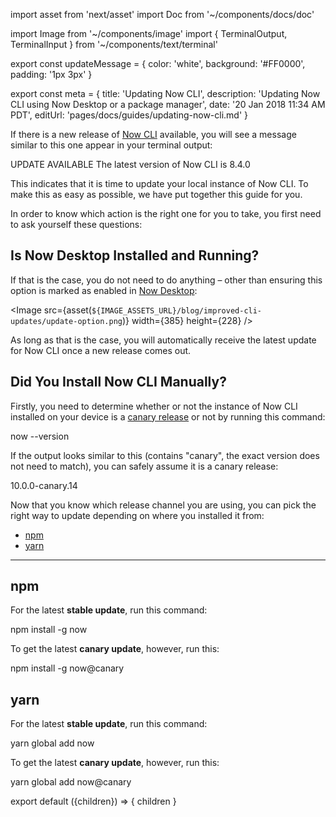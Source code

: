 import asset from 'next/asset'
import Doc from '~/components/docs/doc'

import Image from '~/components/image'
import {
  TerminalOutput,
  TerminalInput
} from '~/components/text/terminal'

export const updateMessage = {
  color: 'white',
  background: '#FF0000',
  padding: '1px 3px'
}

export const meta = {
  title: 'Updating Now CLI',
  description: 'Updating Now CLI using Now Desktop or a package manager',
  date: '20 Jan 2018 11:34 AM PDT',
  editUrl: 'pages/docs/guides/updating-now-cli.md'
}

If there is a new release
of [Now CLI](https://zeit.co/download#now-cli) available, you will
see a message similar to this one appear in your terminal output:

<TerminalOutput><span style={updateMessage}>UPDATE AVAILABLE</span> The latest version of Now CLI is 8.4.0</TerminalOutput>

This indicates that it is time to update your local instance of
Now CLI. To make this as easy as possible, we have put together this
guide for you.

In order to know which action is the right one for you to take, you
first need to ask yourself these questions:

## Is Now Desktop Installed and Running?

If that is the case, you do not need to do anything – other than
ensuring this option is marked as enabled in [Now Desktop](/download):

<Image
  src={asset(`${IMAGE_ASSETS_URL}/blog/improved-cli-updates/update-option.png`)}
  width={385}
  height={228}
/>

As long as that is the case, you will automatically receive
the latest update for Now CLI once a new release comes out.

## Did You Install Now CLI Manually?

Firstly, you need to determine whether or not the instance
of Now CLI installed on your device is a [canary release](/blog/canary) or
not by running this command:

<TerminalInput>now --version</TerminalInput>

If the output looks similar to this (contains "canary", the exact version
does not need to match), you can safely
assume it is a canary release:

<TerminalOutput>10.0.0-canary.14</TerminalOutput>

Now that you know which release channel you are
using, you can pick the right way to update depending
on where you installed it from:

- [npm](#npm)
- [yarn](#yarn)

---

## npm

For the latest **stable update**, run this command:

<TerminalInput>npm install -g now</TerminalInput>

To get the latest **canary update**, however, run this:

<TerminalInput>npm install -g now@canary</TerminalInput>

## yarn

For the latest **stable update**, run this command:

<TerminalInput>yarn global add now</TerminalInput>

To get the latest **canary update**, however, run this:

<TerminalInput>yarn global add now@canary</TerminalInput>

export default ({children}) => <Doc meta={meta}>{ children }</Doc>

